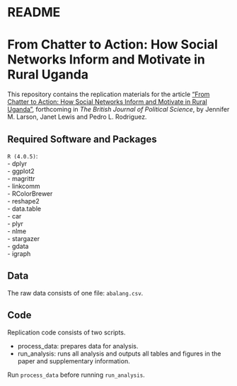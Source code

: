 README
================

# From Chatter to Action: How Social Networks Inform and Motivate in Rural Uganda

This repository contains the replication materials for the article [“From
Chatter to Action: How Social Networks Inform and Motivate in Rural
Uganda”](https://github.com/prodriguezsosa/FromChatterToAction/blob/master/paper/), forthcoming in *The British Journal of Political Science*,
by Jennifer M. Larson, Janet Lewis and Pedro L. Rodriguez.

## Required Software and Packages

`R (4.0.5)`:  
\- dplyr  
\- ggplot2  
\- magrittr  
\- linkcomm  
\- RColorBrewer  
\- reshape2  
\- data.table  
\- car  
\- plyr  
\- nlme  
\- stargazer  
\- gdata  
\- igraph  

## Data

The raw data consists of one file: `abalang.csv`.

## Code

Replication code consists of two scripts.

  - process\_data: prepares data for analysis.
  - run\_analysis: runs all analysis and outputs all tables and figures
    in the paper and supplementary information.

Run `process_data` before running `run_analysis`.

